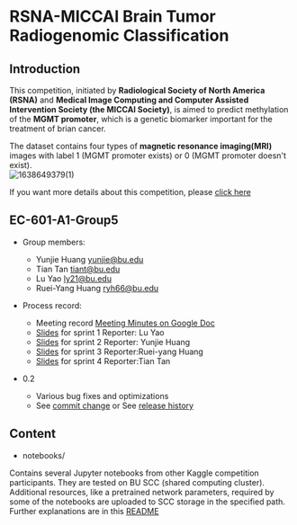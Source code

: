 # RSNA-MICCAI Brain Tumor Radiogenomic Classification  
## Introduction
This  competition, initiated by **Radiological Society of North America (RSNA)** and **Medical Image Computing and Computer Assisted Intervention Society (the MICCAI Society)**, is aimed to predict methylation of the **MGMT promoter**, which is a genetic biomarker important for the treatment of brian cancer.  

The dataset contains four types of **magnetic resonance imaging(MRI)** images with label 1 (MGMT promoter exists) or 0 (MGMT promoter doesn't exist).  
![1638649379(1)](https://user-images.githubusercontent.com/62274799/144723585-3bf569d4-b905-4ef5-963f-b506084b8edd.png)

If you want more details about this competition, please [click here](https://www.kaggle.com/c/rsna-miccai-brain-tumor-radiogenomic-classification)

## EC-601-A1-Group5
* Group members:
    * Yunjie Huang  yunjie@bu.edu
    * Tian Tan  tiant@bu.edu
    * Lu Yao  ly21@bu.edu
    * Ruei-Yang Huang  ryh66@bu.edu
* Process record:  
    * Meeting record
    [Meeting Minutes on Google Doc](https://docs.google.com/document/d/1po9hrZAp04lbLL3IngvLaURMMgkMC6j_7K1OG1VMwKI/edit)  
    * [Slides](https://docs.google.com/presentation/d/1Rbz8CERPpYzqb3R-5VM3KQV54BMmuGFbkspIB72vo6Y/edit#slide=id.p) for sprint 1
    Reporter: Lu Yao
    * [Slides](https://docs.google.com/presentation/d/1gcjl7WG3ZiM8fpEypsbxfQv8bCwBCvr66ohnju1qRvE/edit#slide=id.gfb4b64deb3_0_30) for sprint 2
    Reporter: Yunjie Huang
    * [Slides](https://docs.google.com/presentation/d/18EvtdH91X8BNfZPydBUV2E1gd9Ob9fZTICXbYSq9I0U/edit?usp=sharing) for sprint 3
    Reporter:Ruei-yang Huang
    * [Slides](https://docs.google.com/presentation/d/1ORs0PzGxYIg9fgvDt4KmARgAMtmrfz4tpp-DC2gAvp4/edit?usp=sharing) for sprint 4
    Reporter:Tian Tan


* 0.2
    * Various bug fixes and optimizations
    * See [commit change]() or See [release history]()
 
## Content
* notebooks/

Contains several Jupyter notebooks from other Kaggle competition participants. They are tested on BU SCC (shared computing cluster). Additional resources, like a pretrained network parameters, required by some of the notebooks are uploaded to SCC storage in the specified path. Further explanations are in this [README](https://github.com/YunjieH/EC-601-A1-Group5/blob/main/notebooks/README.md)
